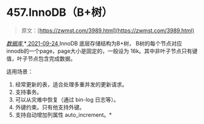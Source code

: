 <!--yml
category: 未分类
date: 0001-01-01 00:00:00
--->

# 457.InnoDB（B+树）

> 原文：[https://zwmst.com/3989.html](https://zwmst.com/3989.html)

   [ *数据库* ](https://zwmst.com/%e6%95%b0%e6%8d%ae%e5%ba%93)*[ <time datetime="2021-09-25T01:56:22+08:00"> 2021-09-24 </time> ](https://zwmst.com/3989.html)  InnoDB 底层存储结构为B+树， B树的每个节点对应innodb的一个page，page大小是固定的，一般设为 16k。其中非叶子节点只有键值，叶子节点包含完成数据。

适用场景：

1.  经常更新的表，适合处理多重并发的更新请求。
2.  支持事务。
3.  可以从灾难中恢复（通过 bin-log 日志等）。
4.  外键约束。只有他支持外键。
5.  支持自动增加列属性 auto_increment。*